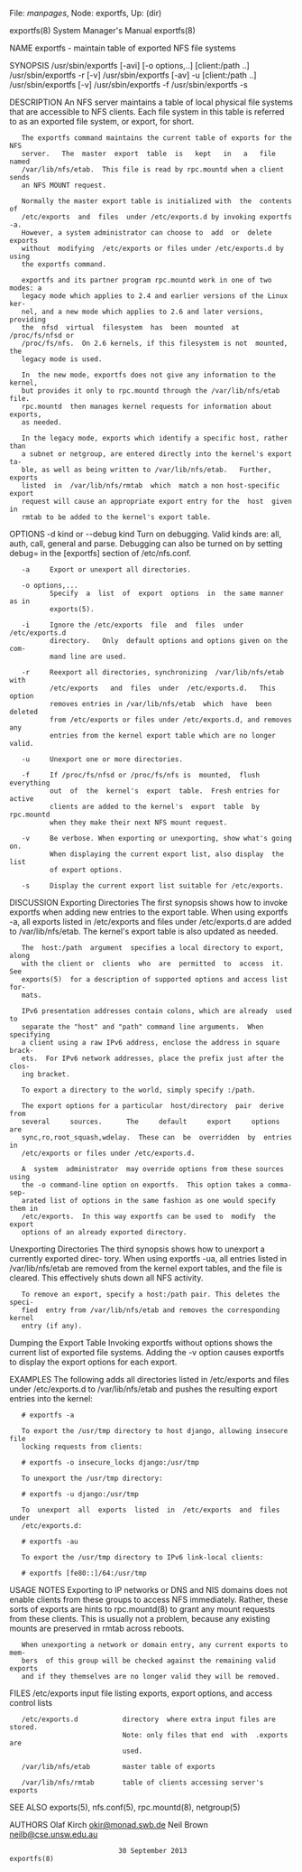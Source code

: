 File: *manpages*,  Node: exportfs,  Up: (dir)

exportfs(8)                 System Manager's Manual                exportfs(8)



NAME
       exportfs - maintain table of exported NFS file systems

SYNOPSIS
       /usr/sbin/exportfs [-avi] [-o options,..] [client:/path ..]
       /usr/sbin/exportfs -r [-v]
       /usr/sbin/exportfs [-av] -u [client:/path ..]
       /usr/sbin/exportfs [-v]
       /usr/sbin/exportfs -f
       /usr/sbin/exportfs -s

DESCRIPTION
       An NFS server maintains a table of local physical file systems that are
       accessible to NFS clients.  Each file system in this table is  referred
       to as an exported file system, or export, for short.

       The exportfs command maintains the current table of exports for the NFS
       server.   The  master  export  table  is   kept   in   a   file   named
       /var/lib/nfs/etab.  This file is read by rpc.mountd when a client sends
       an NFS MOUNT request.

       Normally the master export table is initialized with  the  contents  of
       /etc/exports  and  files  under /etc/exports.d by invoking exportfs -a.
       However, a system administrator can choose to  add  or  delete  exports
       without  modifying  /etc/exports or files under /etc/exports.d by using
       the exportfs command.

       exportfs and its partner program rpc.mountd work in one of two modes: a
       legacy mode which applies to 2.4 and earlier versions of the Linux ker‐
       nel, and a new mode which applies to 2.6 and later versions,  providing
       the  nfsd  virtual  filesystem  has  been  mounted  at /proc/fs/nfsd or
       /proc/fs/nfs.  On 2.6 kernels, if this filesystem is not  mounted,  the
       legacy mode is used.

       In  the new mode, exportfs does not give any information to the kernel,
       but provides it only to rpc.mountd through the /var/lib/nfs/etab  file.
       rpc.mountd  then manages kernel requests for information about exports,
       as needed.

       In the legacy mode, exports which identify a specific host, rather than
       a subnet or netgroup, are entered directly into the kernel's export ta‐
       ble, as well as being written to /var/lib/nfs/etab.   Further,  exports
       listed  in  /var/lib/nfs/rmtab  which  match a non host-specific export
       request will cause an appropriate export entry for the  host  given  in
       rmtab to be added to the kernel's export table.

OPTIONS
       -d kind  or  --debug kind
              Turn on debugging. Valid kinds are: all, auth, call, general and
              parse.  Debugging can also be turned on by setting debug= in the
              [exportfs] section of /etc/nfs.conf.


       -a     Export or unexport all directories.

       -o options,...
              Specify  a  list  of  export  options  in  the same manner as in
              exports(5).

       -i     Ignore the /etc/exports  file  and  files  under  /etc/exports.d
              directory.   Only  default options and options given on the com‐
              mand line are used.

       -r     Reexport all directories, synchronizing  /var/lib/nfs/etab  with
              /etc/exports   and  files  under  /etc/exports.d.   This  option
              removes entries in /var/lib/nfs/etab  which  have  been  deleted
              from /etc/exports or files under /etc/exports.d, and removes any
              entries from the kernel export table which are no longer valid.

       -u     Unexport one or more directories.

       -f     If /proc/fs/nfsd or /proc/fs/nfs is  mounted,  flush  everything
              out  of  the  kernel's  export  table.  Fresh entries for active
              clients are added to the kernel's  export  table  by  rpc.mountd
              when they make their next NFS mount request.

       -v     Be verbose. When exporting or unexporting, show what's going on.
              When displaying the current export list, also display  the  list
              of export options.

       -s     Display the current export list suitable for /etc/exports.

DISCUSSION
   Exporting Directories
       The first synopsis shows how to invoke exportfs when adding new entries
       to the export table.  When using exportfs -a,  all  exports  listed  in
       /etc/exports    and   files   under   /etc/exports.d   are   added   to
       /var/lib/nfs/etab.  The  kernel's  export  table  is  also  updated  as
       needed.

       The  host:/path  argument  specifies a local directory to export, along
       with the client or  clients  who  are  permitted  to  access  it.   See
       exports(5)  for a description of supported options and access list for‐
       mats.

       IPv6 presentation addresses contain colons, which are already  used  to
       separate the "host" and "path" command line arguments.  When specifying
       a client using a raw IPv6 address, enclose the address in square brack‐
       ets.  For IPv6 network addresses, place the prefix just after the clos‐
       ing bracket.

       To export a directory to the world, simply specify :/path.

       The export options for a particular  host/directory  pair  derive  from
       several     sources.      The     default     export     options    are
       sync,ro,root_squash,wdelay.  These can  be  overridden  by  entries  in
       /etc/exports or files under /etc/exports.d.

       A  system  administrator  may override options from these sources using
       the -o command-line option on exportfs.  This option takes a comma-sep‐
       arated list of options in the same fashion as one would specify them in
       /etc/exports.  In this way exportfs can be used to  modify  the  export
       options of an already exported directory.

   Unexporting Directories
       The  third  synopsis  shows how to unexport a currently exported direc‐
       tory.  When using exportfs -ua, all entries listed in /var/lib/nfs/etab
       are  removed  from  the  kernel export tables, and the file is cleared.
       This effectively shuts down all NFS activity.

       To remove an export, specify a host:/path pair. This deletes the speci‐
       fied  entry from /var/lib/nfs/etab and removes the corresponding kernel
       entry (if any).

   Dumping the Export Table
       Invoking exportfs without options shows the current  list  of  exported
       file  systems.   Adding  the  -v  option causes exportfs to display the
       export options for each export.

EXAMPLES
       The following adds all directories listed  in  /etc/exports  and  files
       under  /etc/exports.d  to  /var/lib/nfs/etab  and  pushes the resulting
       export entries into the kernel:

       # exportfs -a

       To export the /usr/tmp directory to host django, allowing insecure file
       locking requests from clients:

       # exportfs -o insecure_locks django:/usr/tmp

       To unexport the /usr/tmp directory:

       # exportfs -u django:/usr/tmp

       To  unexport  all  exports  listed  in  /etc/exports  and  files  under
       /etc/exports.d:

       # exportfs -au

       To export the /usr/tmp directory to IPv6 link-local clients:

       # exportfs [fe80::]/64:/usr/tmp

USAGE NOTES
       Exporting to IP networks or DNS and NIS domains does not enable clients
       from  these  groups  to access NFS immediately.  Rather, these sorts of
       exports are hints to rpc.mountd(8) to grant  any  mount  requests  from
       these  clients.   This  is  usually not a problem, because any existing
       mounts are preserved in rmtab across reboots.

       When unexporting a network or domain entry, any current exports to mem‐
       bers  of this group will be checked against the remaining valid exports
       and if they themselves are no longer valid they will be removed.

FILES
       /etc/exports             input file listing  exports,  export  options,
                                and access control lists

       /etc/exports.d           directory  where extra input files are stored.
                                Note: only files that end  with  .exports  are
                                used.

       /var/lib/nfs/etab        master table of exports

       /var/lib/nfs/rmtab       table of clients accessing server's exports

SEE ALSO
       exports(5), nfs.conf(5), rpc.mountd(8), netgroup(5)

AUTHORS
       Olaf Kirch <okir@monad.swb.de>
       Neil Brown <neilb@cse.unsw.edu.au>



                               30 September 2013                   exportfs(8)
